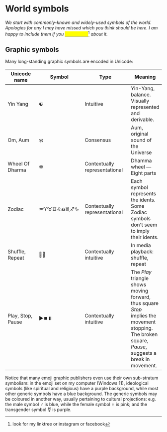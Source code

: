 # World symbols

_We start with commonly-known and widely-used symbols of the world. Apologies for any I may have missed which you think should be here. I am happy to include them if you_ [_<mark style="color:yellow;">contact me</mark>_](#user-content-fn-1)[^1] _about it._&#x20;

## Graphic symbols

Many long-standing graphic symbols are encoded in Unicode:&#x20;

<table data-full-width="true"><thead><tr><th width="182">Unicode name</th><th width="145">Symbol</th><th width="184">Type</th><th>Meaning</th></tr></thead><tbody><tr><td>Yin Yang</td><td>☯️</td><td>Intuitive</td><td>Yin-Yang, balance. Visually represented and derivable.</td></tr><tr><td>Om, Aum</td><td>🕉️</td><td>Consensus</td><td>Aum, original sound of the Universe</td></tr><tr><td>Wheel Of Dharma</td><td>☸️</td><td>Contextually representational</td><td>Dhamma wheel — Eight parts</td></tr><tr><td>Zodiac</td><td>♒♈♉♊♌♎♏♐♑</td><td>Contextually representational</td><td>Each symbol represents the idents. Some Zodiac symbols don't seem to imply their idents.</td></tr><tr><td>Shuffle, Repeat</td><td>🔀🔁</td><td>Contextually intuitive</td><td>In media playback: shuffle, repeat</td></tr><tr><td>Play, Stop, Pause</td><td>▶️⏹️⏸️</td><td>Contextually intuitive</td><td>The <em>Play</em> triangle shows moving forward, thus square <em>Stop</em> implies the movement stopping. The broken square, <em>Pause</em>, suggests a break in movement.</td></tr></tbody></table>

Notice that many emoji graphic publishers even use their own sub-stratum symbolism: in the emoji set on my computer (Windows 11), ideological symbols (like spiritual and religious) have a purple background, while most other generic symbols have a blue background. The generic symbols may be coloured in another way, usually pertaining to cultural projections: e.g. the male symbol ♂️ is blue, while the female symbol ♀️ is pink; and the transgender symbol ⚧️ is purple.&#x20;

[^1]: look for my linktree or instagram or facebook
